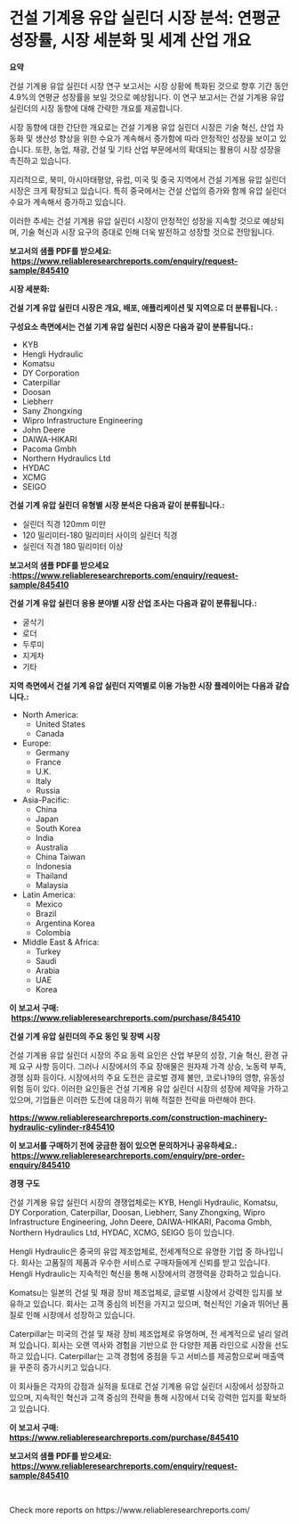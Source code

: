 <p><h1>건설 기계용 유압 실린더 시장 분석: 연평균 성장률, 시장 세분화 및 세계 산업 개요</h1></p><p><strong>요약</strong></p>
<p><p>건설 기계용 유압 실린더 시장 연구 보고서는 시장 상황에 특화된 것으로 향후 기간 동안 4.9%의 연평균 성장률을 보일 것으로 예상됩니다. 이 연구 보고서는 건설 기계용 유압 실린더의 시장 동향에 대해 간략한 개요를 제공합니다.</p><p>시장 동향에 대한 간단한 개요로는 건설 기계용 유압 실린더 시장은 기술 혁신, 산업 자동화 및 생산성 향상을 위한 수요가 계속해서 증가함에 따라 안정적인 성장을 보이고 있습니다. 또한, 농업, 채광, 건설 및 기타 산업 부문에서의 확대되는 활용이 시장 성장을 촉진하고 있습니다.</p><p>지리적으로, 북미, 아시아태평양, 유럽, 미국 및 중국 지역에서 건설 기계용 유압 실린더 시장은 크게 확장되고 있습니다. 특히 중국에서는 건설 산업의 증가와 함께 유압 실린더 수요가 계속해서 증가하고 있습니다.</p><p>이러한 추세는 건설 기계용 유압 실린더 시장이 안정적인 성장을 지속할 것으로 예상되며, 기술 혁신과 시장 요구의 증대로 인해 더욱 발전하고 성장할 것으로 전망됩니다.</p></p>
<p><strong>보고서의 샘플 PDF를 받으세요: &nbsp;<a href="https://www.reliableresearchreports.com/enquiry/request-sample/845410">https://www.reliableresearchreports.com/enquiry/request-sample/845410</a></strong></p>
<p><strong>시장 세분화:</strong></p>
<p><strong> 건설 기계 유압 실린더 시장은 개요, 배포, 애플리케이션 및 지역으로 더 분류됩니다. :</strong></p>
<p><strong>구성요소 측면에서는 건설 기계 유압 실린더 시장은 다음과 같이 분류됩니다.:</strong></p>
<p><ul><li>KYB</li><li>Hengli Hydraulic</li><li>Komatsu</li><li>DY Corporation</li><li>Caterpillar</li><li>Doosan</li><li>Liebherr</li><li>Sany Zhongxing</li><li>Wipro Infrastructure Engineering</li><li>John Deere</li><li>DAIWA-HIKARI</li><li>Pacoma Gmbh</li><li>Northern Hydraulics Ltd</li><li>HYDAC</li><li>XCMG</li><li>SEIGO</li></ul></p>
<p><strong> 건설 기계 유압 실린더 유형별 시장 분석은 다음과 같이 분류됩니다.:</strong></p>
<p><ul><li>실린더 직경 120mm 미만</li><li>120 밀리미터-180 밀리미터 사이의 실린더 직경</li><li>실린더 직경 180 밀리미터 이상</li></ul></p>
<p><strong>보고서의 샘플 PDF를 받으세요 :<a href="https://www.reliableresearchreports.com/enquiry/request-sample/845410">https://www.reliableresearchreports.com/enquiry/request-sample/845410</a></strong></p>
<p><strong> 건설 기계 유압 실린더 응용 분야별 시장 산업 조사는 다음과 같이 분류됩니다.:</strong></p>
<p><ul><li>굴삭기</li><li>로더</li><li>두루미</li><li>지게차</li><li>기타</li></ul></p>
<p><strong>지역 측면에서 건설 기계 유압 실린더 지역별로 이용 가능한 시장 플레이어는 다음과 같습니다.:</strong></p>
<p><ul>
    <li>
        North America:
        <ul>
            <li>United States</li>
            <li>Canada</li>
        </ul>
    </li>
    <li>
        Europe:
        <ul>
            <li>Germany</li>
            <li>France</li>
            <li>U.K.</li>
            <li>Italy</li>
            <li>Russia</li>
        </ul>
    </li>
    <li>
        Asia-Pacific:
        <ul>
            <li>China</li>
            <li>Japan</li>
            <li>South Korea</li>
            <li>India</li>
            <li>Australia</li>
            <li>China Taiwan</li>
            <li>Indonesia</li>
            <li>Thailand</li>
            <li>Malaysia</li>
        </ul>
    </li>
    <li>
        Latin America:
        <ul>
            <li>Mexico</li>
            <li>Brazil</li>
            <li>Argentina Korea</li>
            <li>Colombia</li>
        </ul>
    </li>
    <li>
        Middle East & Africa:
        <ul>
            <li>Turkey</li>
            <li>Saudi</li>
            <li>Arabia</li>
            <li>UAE</li>
            <li>Korea</li>
        </ul>
    </li>
    </ul></p>
<p><strong>이 보고서 구매: &nbsp;<a href="https://www.reliableresearchreports.com/purchase/845410">https://www.reliableresearchreports.com/purchase/845410</a></strong></p>
<p><strong>건설 기계 유압 실린더의 주요 동인 및 장벽 시장</strong></p>
<p><p>건설 기계용 유압 실린더 시장의 주요 동력 요인은 산업 부문의 성장, 기술 혁신, 환경 규제 요구 사항 등이다. 그러나 시장에서의 주요 장애물은 원자재 가격 상승, 노동력 부족, 경쟁 심화 등이다. 시장에서의 주요 도전은 글로벌 경제 불안, 코로나19의 영향, 유동성 위험 등이 있다. 이러한 요인들은 건설 기계용 유압 실린더 시장의 성장에 제약을 가하고 있으며, 기업들은 이러한 도전에 대응하기 위해 적절한 전략을 마련해야 한다.</p></p>
<p><strong><a href="https://www.reliableresearchreports.com/construction-machinery-hydraulic-cylinder-r845410">https://www.reliableresearchreports.com/construction-machinery-hydraulic-cylinder-r845410</a></strong></p>
<p><strong>이 보고서를 구매하기 전에 궁금한 점이 있으면 문의하거나 공유하세요.: &nbsp;<a href="https://www.reliableresearchreports.com/enquiry/pre-order-enquiry/845410">https://www.reliableresearchreports.com/enquiry/pre-order-enquiry/845410</a></strong></p>
<p><strong>경쟁 구도</strong></p>
<p><p>건설 기계용 유압 실린더 시장의 경쟁업체로는 KYB, Hengli Hydraulic, Komatsu, DY Corporation, Caterpillar, Doosan, Liebherr, Sany Zhongxing, Wipro Infrastructure Engineering, John Deere, DAIWA-HIKARI, Pacoma Gmbh, Northern Hydraulics Ltd, HYDAC, XCMG, SEIGO 등이 있습니다. </p><p>Hengli Hydraulic은 중국의 유압 제조업체로, 전세계적으로 유명한 기업 중 하나입니다. 회사는 고품질의 제품과 우수한 서비스로 구매자들에게 신뢰를 받고 있습니다. Hengli Hydraulic는 지속적인 혁신을 통해 시장에서의 경쟁력을 강화하고 있습니다. </p><p>Komatsu는 일본의 건설 및 채광 장비 제조업체로, 글로벌 시장에서 강력한 입지를 보유하고 있습니다. 회사는 고객 중심의 비전을 가지고 있으며, 혁신적인 기술과 뛰어난 품질로 인해 시장에서 성장하고 있습니다.</p><p>Caterpillar는 미국의 건설 및 채광 장비 제조업체로 유명하며, 전 세계적으로 널리 알려져 있습니다. 회사는 오랜 역사와 경험을 기반으로 한 다양한 제품 라인으로 시장을 선도하고 있습니다. Caterpillar는 고객 경험에 중점을 두고 서비스를 제공함으로써 매출액을 꾸준히 증가시키고 있습니다. </p><p>이 회사들은 각자의 강점과 실적을 토대로 건설 기계용 유압 실린더 시장에서 성장하고 있으며, 지속적인 혁신과 고객 중심의 전략을 통해 시장에서 더욱 강력한 입지를 확보하고 있습니다.</p></p>
<p><strong>이 보고서 구매: &nbsp; <a href="https://www.reliableresearchreports.com/purchase/845410">https://www.reliableresearchreports.com/purchase/845410</a></strong></p>
<p><strong>보고서의 샘플 PDF를 받으세요: &nbsp;<a href="https://www.reliableresearchreports.com/enquiry/request-sample/845410">https://www.reliableresearchreports.com/enquiry/request-sample/845410</a></strong><strong></strong></p>
<p>&nbsp;</p>
<p>Check more reports on https://www.reliableresearchreports.com/</p>